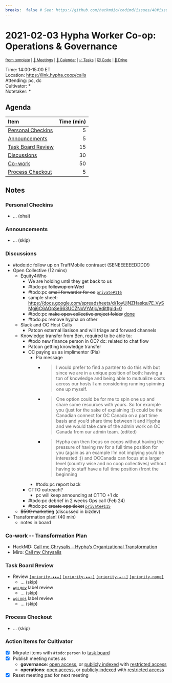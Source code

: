```yaml
---
breaks:  false # See: https://github.com/hackmdio/codimd/issues/40#issuecomment-172927690
---
```

# 2021-02-03 Hypha Worker Co-op: Operations & Governance

<sup>[from template][template] | [:notebook: Meetings][meetings] | [:date: Calendar][calendar] | [:white_check_mark: Tasks][tasks] | [:cat: Code][gh] | [:open_file_folder: Drive][drive]</sup>

Time:       14:00-15:00 ET  
Location:   https://link.hypha.coop/calls  
Attending:  pc, dc  
Cultivator: *  
Notetaker:  *

## Agenda

| Item                                            | Time (min) |
|:------------------------------------------------|-----------:|
| [Personal Checkins](#Personal-Checkins)         |          5 |
| [Announcements](#Announcements)                 |          5 |
| [Task Board Review](#Task-Board-Review)         |         15 |
| [Discussions](#Discussions)                     |         30 |
| [Co-work](#Co-work)                             |         50 |
| [Process Checkout](#Process-Checkout)           |          5 |

## Notes

### Personal Checkins

- ... (ohai)

### Announcements

- ... (skip)

### Discussions

- #todo:dc follow up on TraffMobile contraact  (SENEEEEEEDDDD!)
- Open Collective (12 mins)
    - Equity4Who
        - We are holding until they get back to us
        - #todo:pc ~~followup on Wed~~
        - #todo:pc ~~email forwarder for oc~~ [`private#116`](https://github.com/hyphacoop/organizing-private/pull/116)
        - sample sheet: https://docs.google.com/spreadsheets/d/1oyUjNZHaslqu7E_VySMgj6C6AOpSeS63UCZNoVYAtjc/edit#gid=0
        - #todo:pc ~~make open collective project folder~~ [done](https://drive.google.com/drive/u/0/folders/1aAExZzaUZG7PzcF1PGVOJqg5xfhXTKIo)
        - #todo:pc remove hypha on other 
    - Slack and OC Host Calls
        - Patcon external liasison and will triage and forward channels
    - Knowledge transfer from Ben, required to be able to:
        - #todo new finance person in OC? dc: related to chat flow
        - Patcon getting knowledge transfer
        - OC paying us as implimentor (Pia)
            - Pia message
                - > I would prefer to find a partner to do this with but since we are in a unique position of both: having a ton of knowledge and being able to mutualize costs across our hosts I am considering running spinning one up myself.
                - > One option could be for me to spin one up and share some resources with yours. So for example you (just for the sake of explaining :)) could be the Canadian connect for OC Canada on a part time basis and you’d share time between it and Hypha and we would take care of the admin work on OC  Canada  from our admin team.  (edited)
                - > Hypha can then focus on coops without having the pressure of having rev for a full time position for you (again as an example I’m not implying you’d be interested :)) and OCCanada can focus at a larger level (country wise and no coop collectives) without having to staff have a full time position (front the beginning
            - #todo:pc report back
        - CTTO outreach?
            - pc will keep announcing at CTTO +1 dc
        - #todo:pc debrief in 2 weeks Ops call (Feb 24)
        - #todo:pc ~~create opp ticket~~ [`private#115`](https://github.com/hyphacoop/organizing-private/issues/115)
    - ~~$500 marketing~~ (discussed in bizdev)
- Transformation plan! (40 min)
    - notes in board

### Co-work -- Transformation Plan

- HackMD: [Call me Chrysalis – Hypha’s Organizational Transformation](https://hackmd.io/WxHHMw7LRwmxNhGKaSWR3Q?view)
- Miro: [Call my Chrysalis](https://miro.com/app/board/o9J_lVt9EFQ=/)



### Task Board Review

- Review [`[priority-★★★]`][l-pri-hi] [`[priority-★★☆]`][l-pri-md] [`[priority-★☆☆]`][l-pri-lo] [`[priority-none]`][l-pri-none]
	- ... (skip)
- [`wg:gov`][l-gov] label review
    - ... (skip)
- [`wg:ops`][l-ops] label review
    - ... (skip)


### Process Checkout

- ... (skip)


### Action Items for Cultivator

- [x] Migrate items with `#todo:person` to [task board][tasks]
- [x] Publish meeting notes as
	- **governance**: [open access][gov-public], or [publicly indexed][gov-index] with [restricted access][gov-private]
	- **operations**: [open access][ops-public], or [publicly indexed][ops-index] with [restricted access][ops-private]
- [x] Reset meeting pad for next meeting

<!-- Links: Important -->
[template]: https://link.hypha.coop/wg-gov-template
[meetings]: https://link.hypha.coop/meetings
[calendar]: https://link.hypha.coop/calendar
[tasks]:    https://link.hypha.coop/tasks
[gh]:       https://link.hypha.coop/gh
[drive]:    https://link.hypha.coop/drive

<!-- Links: Labels -->
[l-pri-hi]: https://github.com/orgs/hyphacoop/projects/2?card_filter_query=label:[priority-★★★]
[l-pri-md]: https://github.com/orgs/hyphacoop/projects/2?card_filter_query=label:[priority-★★☆]
[l-pri-lo]: https://github.com/orgs/hyphacoop/projects/2?card_filter_query=label:[priority-★☆☆]
[l-pri-none]: https://github.com/orgs/hyphacoop/projects/2?card_filter_query=-label:[priority-★☆☆]+-label:[priority-★★☆]+-label:[priority-★★★]
[l-biz]: https://github.com/orgs/hyphacoop/projects/2?card_filter_query=label:"wg:business-planning"
[l-fin]: https://github.com/orgs/hyphacoop/projects/2?card_filter_query=label:"wg:finance"
[l-gov]: https://github.com/orgs/hyphacoop/projects/2?card_filter_query=label:"wg:governance
[l-inf]: https://github.com/orgs/hyphacoop/projects/2?card_filter_query=label:"wg:infrastructure"
[l-ops]: https://github.com/orgs/hyphacoop/projects/2?card_filter_query=label:"wg:operations"
[l-none]: https://github.com/orgs/hyphacoop/projects/2?card_filter_query=-label:wg:operations+-label:wg:infrastructure+-label:wg:finance+-label:wg:governance+-label:wg:business-planning

<!-- Links: Archive -->
[biz-public]:   https://github.com/hyphacoop/organizing/new/master?filename=_posts/meeting-notes/2021-MM-DD-business-planning.md
[biz-index]:    https://github.com/hyphacoop/organizing/new/master?filename=_posts/private/meeting-notes/2021-MM-DD-business-planning.md&value=Empty%20file%20for%20public%20indexing%20of%20access-restricted%20file.
[biz-private]:  https://github.com/hyphacoop/organizing-private/new/master?filename=meeting-notes/2021-MM-DD-business-planning.md
[fin-public]:   https://github.com/hyphacoop/organizing/new/master?filename=_posts/meeting-notes/2021-MM-DD-finance.md
[fin-index]:    https://github.com/hyphacoop/organizing/new/master?filename=_posts/private/meeting-notes/2021-MM-DD-finance.md&value=Empty%20file%20for%20public%20indexing%20of%20access-restricted%20file.
[fin-private]:  https://github.com/hyphacoop/organizing-private/new/master?filename=meeting-notes/2021-MM-DD-finance.md
[gov-public]:   https://github.com/hyphacoop/organizing/new/master?filename=_posts/meeting-notes/2021-MM-DD-governance.md
[gov-index]:    https://github.com/hyphacoop/organizing/new/master?filename=_posts/private/meeting-notes/2021-MM-DD-governance.md&value=Empty%20file%20for%20public%20indexing%20of%20access-restricted%20file.
[gov-private]:  https://github.com/hyphacoop/organizing-private/new/master?filename=meeting-notes/2021-MM-DD-governance.md
[inf-public]:   https://github.com/hyphacoop/organizing/new/master?filename=_posts/meeting-notes/2021-MM-DD-infrastructure.md
[inf-index]:    https://github.com/hyphacoop/organizing/new/master?filename=_posts/private/meeting-notes/2021-MM-DD-infrastructure.md&value=Empty%20file%20for%20public%20indexing%20of%20access-restricted%20file.
[inf-private]:  https://github.com/hyphacoop/organizing-private/new/master?filename=meeting-notes/2021-MM-DD-infrastructure.md
[ops-public]:   https://github.com/hyphacoop/organizing/new/master?filename=_posts/meeting-notes/2021-MM-DD-operations.md
[ops-index]:    https://github.com/hyphacoop/organizing/new/master?filename=_posts/private/meeting-notes/2021-MM-DD-operations.md&value=Empty%20file%20for%20public%20indexing%20of%20access-restricted%20file.
[ops-private]:  https://github.com/hyphacoop/organizing-private/new/master?filename=meeting-notes/2021-MM-DD-operations.md

